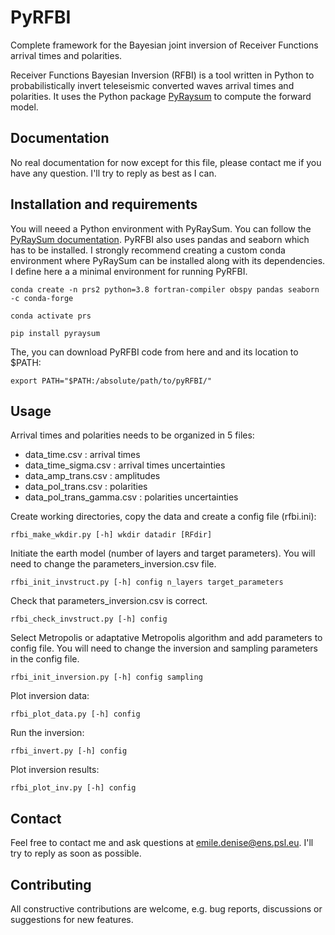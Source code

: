 # PyRFBI

Complete framework for the Bayesian joint inversion of Receiver Functions arrival times and polarities.

Receiver Functions Bayesian Inversion (RFBI) is a tool written in Python to probabilistically invert teleseismic converted waves arrival times and polarities. It uses the Python package [PyRaysum](https://github.com/paudetseis/PyRaysum) to compute the forward model.

## Documentation

No real documentation for now except for this file, please contact me if you have any question. I'll try to reply as best as I can.

## Installation and requirements

You will neeed a Python environment with PyRaySum. You can follow the [PyRaySum documentation](https://paudetseis.github.io/PyRaysum/init.html#installation). PyRFBI also uses pandas and seaborn which has to be installed. I strongly recommend creating a custom conda environment where PyRaySum can be installed along with its dependencies. I define here a a minimal environment for running PyRFBI.

```
conda create -n prs2 python=3.8 fortran-compiler obspy pandas seaborn -c conda-forge
```
```
conda activate prs
```
```
pip install pyraysum
```

The, you can download PyRFBI code from here and and its location to $PATH:

```
export PATH="$PATH:/absolute/path/to/pyRFBI/"
```

## Usage

Arrival times and polarities needs to be organized in 5 files:
- data_time.csv : arrival times
- data_time_sigma.csv : arrival times uncertainties
- data_amp_trans.csv : amplitudes
- data_pol_trans.csv : polarities
- data_pol_trans_gamma.csv : polarities uncertainties

Create working directories, copy the data and create a config file (rfbi.ini):

```
rfbi_make_wkdir.py [-h] wkdir datadir [RFdir]
```

Initiate the earth model (number of layers and target parameters). You will need to change the parameters_inversion.csv file.

```
rfbi_init_invstruct.py [-h] config n_layers target_parameters
```

Check that parameters_inversion.csv is correct.

```
rfbi_check_invstruct.py [-h] config
```

Select Metropolis or adaptative Metropolis algorithm and add parameters to config file. You will need to change the inversion and sampling parameters in the config file. 

```
rfbi_init_inversion.py [-h] config sampling
```

Plot inversion data:

```
rfbi_plot_data.py [-h] config
```

Run the inversion:

```
rfbi_invert.py [-h] config
```

Plot inversion results:

```
rfbi_plot_inv.py [-h] config
```

## Contact

Feel free to contact me and ask questions at [emile.denise@ens.psl.eu](mailto:emile.denise@ens.psl.eu). I'll try to reply as soon as possible.

## Contributing

All constructive contributions are welcome, e.g. bug reports, discussions or suggestions for new features.